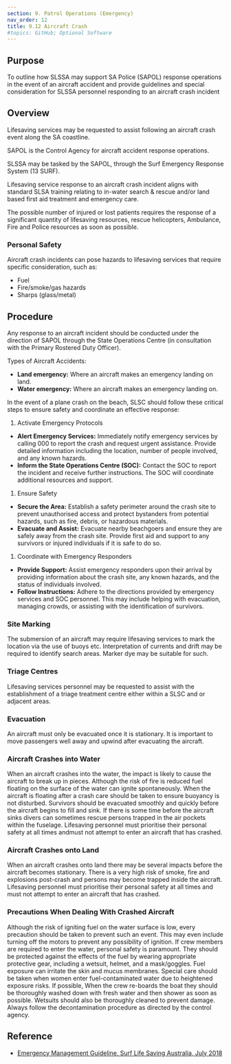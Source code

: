 ```yaml
---
section: 9. Patrol Operations (Emergency)
nav_order: 12
title: 9.12 Aircraft Crash
#topics: GitHub; Optional Software
---
```


## Purpose

To outline how SLSSA may support SA Police (SAPOL) response operations in the event of an aircraft accident and provide guidelines and special consideration for SLSSA personnel responding to an aircraft crash incident

## Overview

Lifesaving services may be requested to assist following an aircraft crash event along the SA coastline.

SAPOL is the Control Agency for aircraft accident response operations.

SLSSA may be tasked by the SAPOL, through the Surf Emergency Response System (13 SURF).

Lifesaving service response to an aircraft crash incident aligns with standard SLSA training relating to in-water search & rescue and/or land based first aid treatment and emergency care.

The possible number of injured or lost patients requires the response of a significant quantity of lifesaving resources, rescue helicopters, Ambulance, Fire and Police resources as soon as possible.

### Personal Safety

Aircraft crash incidents can pose hazards to lifesaving services that require specific consideration, such as:

- Fuel
- Fire/smoke/gas hazards
- Sharps (glass/metal)

## Procedure

Any response to an aircraft incident should be conducted under the direction of SAPOL through the State Operations Centre (in consultation with the Primary Rostered Duty Officer).

Types of Aircraft Accidents:

- **Land emergency:** Where an aircraft makes an emergency landing on land.
- **Water emergency:** Where an aircraft makes an emergency landing on.

In the event of a plane crash on the beach, SLSC should follow these critical steps to ensure safety and coordinate an effective response:

1. Activate Emergency Protocols

- **Alert Emergency Services:** Immediately notify emergency services by calling 000 to report the crash and request urgent assistance. Provide detailed information including the location, number of people involved, and any known hazards.
- **Inform the State Operations Centre (SOC):** Contact the SOC to report the incident and receive further instructions. The SOC will coordinate additional resources and support.

1. Ensure Safety

- **Secure the Area:** Establish a safety perimeter around the crash site to prevent unauthorised access and protect bystanders from potential hazards, such as fire, debris, or hazardous materials.
- **Evacuate and Assist:** Evacuate nearby beachgoers and ensure they are safely away from the crash site. Provide first aid and support to any survivors or injured individuals if it is safe to do so.

1. Coordinate with Emergency Responders

- **Provide Support:** Assist emergency responders upon their arrival by providing information about the crash site, any known hazards, and the status of individuals involved.
- **Follow Instructions:** Adhere to the directions provided by emergency services and SOC personnel. This may include helping with evacuation, managing crowds, or assisting with the identification of survivors.

### Site Marking

The submersion of an aircraft may require lifesaving services to mark the location via the use of buoys etc. Interpretation of currents and drift may be required to identify search areas. Marker dye may be suitable for such.

### Triage Centres

Lifesaving services personnel may be requested to assist with the establishment of a triage treatment centre either within a SLSC and or adjacent areas.

### Evacuation

An aircraft must only be evacuated once it is stationary. It is important to move passengers well away and upwind after evacuating the aircraft.

### Aircraft Crashes into Water

When an aircraft crashes into the water, the impact is likely to cause the aircraft to break up in pieces. Although the risk of fire is reduced fuel floating on the surface of the water can ignite spontaneously. When the aircraft is floating after a crash care should be taken to ensure buoyancy is not disturbed. Survivors should be evacuated smoothly and quickly before the aircraft begins to fill and sink. If there is some time before the aircraft sinks divers can sometimes rescue persons trapped in the air pockets within the fuselage. Lifesaving personnel must prioritise their personal safety at all times andmust not attempt to enter an aircraft that has crashed.

### Aircraft Crashes onto Land

When an aircraft crashes onto land there may be several impacts before the aircraft becomes stationary. There is a very high risk of smoke, fire and explosions post-crash and persons may become trapped inside the aircraft. Lifesaving personnel must prioritise their personal safety at all times and must not attempt to enter an aircraft that has crashed.

### Precautions When Dealing With Crashed Aircraft

Although the risk of igniting fuel on the water surface is low, every precaution should be taken to prevent such an event. This may even include turning off the motors to prevent any possibility of ignition. If crew members are required to enter the water, personal safety is paramount. They should be protected against the effects of the fuel by wearing appropriate protective gear, including a wetsuit, helmet, and a mask/goggles. Fuel exposure can irritate the skin and mucus membranes. Special care should be taken when women enter fuel-contaminated water due to heightened exposure risks. If possible, When the crew re-boards the boat they should be thoroughly washed down with fresh water and then shower as soon as possible. Wetsuits should also be thoroughly cleaned to prevent damage. Always follow the decontamination procedure as directed by the control agency.

## Reference

- [Emergency Management Guideline, Surf Life Saving Australia, July 2018](https://members.sls.com.au/members/document_library/1/media/953)